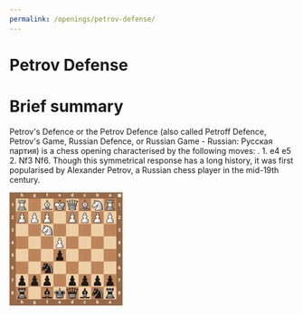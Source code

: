 ```yaml
---
permalink: /openings/petrov-defense/
---
```

Petrov Defense
==============

# Brief summary


Petrov's Defence or the Petrov Defence (also called Petroff Defence, Petrov's Game, Russian Defence, or Russian Game - Russian: Русская партия) is a chess opening characterised by the following moves: . 1. e4 e5 2. Nf3 Nf6. Though this symmetrical response has a long history, it was first popularised by Alexander Petrov, a Russian chess player in the mid-19th century.

<img src="/img/Petrov Defense.jpg" width="200"/>
